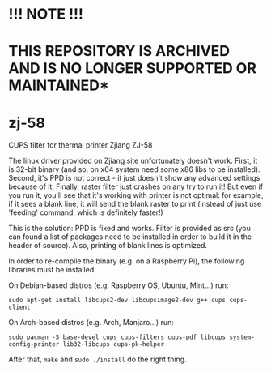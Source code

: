 # **!!! NOTE !!!**
# **THIS REPOSITORY IS ARCHIVED AND IS NO LONGER SUPPORTED OR MAINTAINED***


zj-58
=====

CUPS filter for thermal printer Zjiang ZJ-58

The linux driver provided on Zjiang site unfortunately doesn't work.
First, it is 32-bit binary (and so, on x64 system need some x86 libs to be installed).
Second, it's PPD is not correct - it just doesn't show any advanced settings because of it.
Finally, raster filter just crashes on any try to run it!
But even if you run it, you'll see that it's working with printer is not optimal: for example, if it sees a blank line, it will send the blank raster to print (instead of just use 'feeding' command, which is definitely faster!)

This is the solution:
PPD is fixed and works.
Filter is provided as src (you can found a list of packages need to be installed in order to build it in the header of source).
Also, printing of blank lines is optimized.

In order to re-compile the binary (e.g. on a Raspberry Pi), the following libraries must be installed.

On Debian-based distros (e.g. Raspberry OS, Ubuntu, Mint...) run:
```
sudo apt-get install libcups2-dev libcupsimage2-dev g++ cups cups-client
```
On Arch-based distros (e.g. Arch, Manjaro...) run:
```
sudo pacman -S base-devel cups cups-filters cups-pdf libcups system-config-printer lib32-libcups cups-pk-helper
```

After that, `make` and `sudo ./install` do the right thing.
